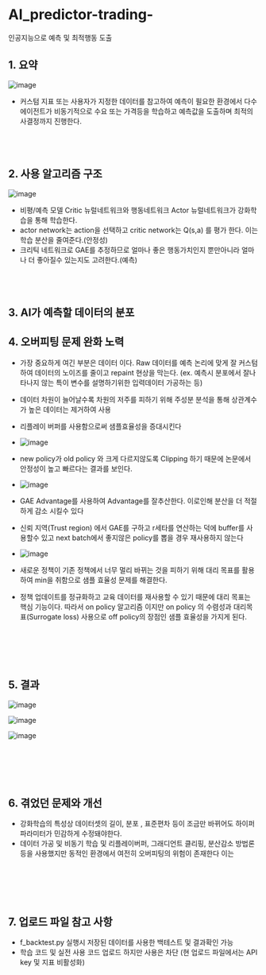 # AI_predictor-trading-
인공지능으로 예측 및 최적행동 도출


## 1. 요약
![image](https://github.com/wjtls/10.AI_predictor-trading-/assets/60399060/6d1c7ae3-f81b-4b4a-b03f-7b492b4042bc)
- 커스텀 지표 또는 사용자가 지정한 데이터를 참고하여 예측이 필요한 환경에서 다수 에이전트가 비동기적으로 수요 또는 가격등을 학습하고 예측값을 도출하며 최적의사결정까지 진행한다.
<br/><br/><br/><br/>


## 2. 사용 알고리즘 구조
![image](https://github.com/wjtls/10.AI_predictor-trading-/assets/60399060/617dd02e-4db8-4138-aced-a32f53a123c7)
- 비평/예측 모델 Critic 뉴럴네트워크와 행동네트워크 Actor 뉴럴네트워크가 강화학습을 통해 학습한다.
- actor network는 action을 선택하고 critic network는 Q(s,a) 를 평가 한다. 이는 학습 분산을 줄여준다.(안정성)
- 크리틱 네트워크로 GAE를 추정하므로 얼마나 좋은 행동가치인지 뿐만아니라 얼마나 더 좋아질수 있는지도 고려한다.(예측)
<br/><br/><br/><br/>

## 3. AI가 예측할 데이터의 분포

## 4. 오버피팅 문제 완화 노력

   - 가장 중요하게 여긴 부분은 데이터 이다. Raw 데이터를 예측 논리에 맞게 잘 커스텀하여 데이터의 노이즈를 줄이고 repaint 현상을 막는다.  (ex. 예측시 분포에서 잘나타나지 않는 특이 변수를 설명하기위한 입력데이터 가공하는 등)
     
   - 데이터 차원이 늘어날수록 차원의 저주를 피하기 위해 주성분 분석을 통해 상관계수가 높은 데이터는 제거하여 사용
   
   - 리플레이 버퍼를 사용함으로써 샘플효율성을 증대시킨다
   
   - ![image](https://user-images.githubusercontent.com/60399060/146135720-9f131c45-c616-4383-bf87-f9235cf7f55f.png)
   - new policy가 old policy 와 크게 다르지않도록 Clipping 하기 때문에 논문에서 안정성이 높고 빠르다는 결과를 보인다. <br/>

   - ![image](https://user-images.githubusercontent.com/60399060/146135945-5e1bd0e9-8ef7-49c2-9d41-b2ae8ebb9f25.png)
   - GAE Advantage를 사용하여 Advantage를 잘추산한다. 이로인해 분산을 더 적절하게 감소 시킬수 있다
     
   - 신뢰 지역(Trust region) 에서 GAE를 구하고 r세타를 연산하는 덕에 buffer를 사용할수 있고 next batch에서 좋지않은 policy를 뽑을 경우 재사용하지 않는다
     
   - ![image](https://user-images.githubusercontent.com/60399060/146136194-aa3647e1-29a8-45f4-a21c-6d38884ab353.png)
   - 새로운 정책이 기존 정책에서 너무 멀리 바뀌는 것을 피하기 위해 대리 목표를 활용하여 min을 취함으로 샘플 효율성 문제를 해결한다.
     
   - 정책 업데이트를 정규화하고 교육 데이터를 재사용할 수 있기 때문에 대리 목표는 핵심 기능이다. 따라서 on policy 알고리즘 이지만 on policy 의 수렴성과 대리목표(Surrogate loss) 사용으로 off policy의 장점인 샘플 효율성을 가지게 된다.


<br/><br/><br/><br/>

## 5. 결과
   ![image](https://github.com/wjtls/10.AI_predictor-trading-/assets/60399060/04756254-e8de-4270-84ac-ea70a6426fa4)

   ![image](https://github.com/wjtls/10.AI_predictor-trading-/assets/60399060/6bd5be55-800d-42c1-9438-261053cd904d)

   ![image](https://github.com/wjtls/10.AI_predictor-trading-/assets/60399060/e8817954-a482-4b01-bc73-5d6ae379b0f8)




<br/><br/><br/><br/>

## 6. 겪었던 문제와 개선

   - 강화학습의 특성상 데이터셋의 길이, 분포 , 표준편차 등이 조금만 바뀌어도 하이퍼 파라미터가 민감하게 수정돼야한다.
   - 데이터 가공 및 비동기 학습 및 리플레이버퍼, 그래디언트 클리핑, 분산감소 방법론등을 사용했지만 동적인 환경에서 여전히 오버피팅의 위험이 존재한다
     이는  
     


<br/><br/><br/><br/>
## 7. 업로드 파일 참고 사항
   - f_backtest.py 실행시 저장된 데이터를 사용한 백테스트 및 결과확인 가능
   - 학습 코드 및 실전 사용 코드 업로드 하지만 사용은 차단 (현 업로드 파일에서는 API key 및 지표 비활성화)
     

